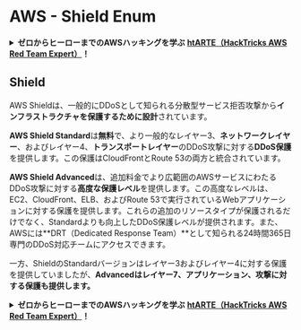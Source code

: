 # AWS - Shield Enum

<details>

<summary><strong>ゼロからヒーローまでのAWSハッキングを学ぶ</strong> <a href="https://training.hacktricks.xyz/courses/arte"><strong>htARTE（HackTricks AWS Red Team Expert）</strong></a><strong>！</strong></summary>

HackTricksをサポートする他の方法：

* **HackTricksで企業を宣伝したい**または**HackTricksをPDFでダウンロードしたい**場合は、[**サブスクリプションプラン**](https://github.com/sponsors/carlospolop)をチェックしてください！
* [**公式PEASS＆HackTricksグッズ**](https://peass.creator-spring.com)を入手する
* [**The PEASS Family**](https://opensea.io/collection/the-peass-family)を発見し、独占的な[**NFT**](https://opensea.io/collection/the-peass-family)コレクションを見つける
* **💬 [Discordグループ](https://discord.gg/hRep4RUj7f)**に参加するか、[telegramグループ](https://t.me/peass)に参加するか、**Twitter** 🐦で**フォロー**する [**@hacktricks_live**](https://twitter.com/hacktricks_live)**。**
* **ハッキングトリックを共有するには、** [**HackTricks**](https://github.com/carlospolop/hacktricks)と[**HackTricks Cloud**](https://github.com/carlospolop/hacktricks-cloud)のGitHubリポジトリにPRを提出してください。

</details>

## Shield

AWS Shieldは、一般的にDDoSとして知られる分散型サービス拒否攻撃から**インフラストラクチャを保護するために設計**されています。

**AWS Shield Standard**は**無料**で、より一般的なレイヤー3、**ネットワークレイヤー**、およびレイヤー4、**トランスポートレイヤー**のDDoS攻撃に対する**DDoS保護**を提供します。この保護はCloudFrontとRoute 53の両方と統合されています。

**AWS Shield Advanced**は、追加料金でより広範囲のAWSサービスにわたるDDoS攻撃に対する**高度な保護レベル**を提供します。この高度なレベルは、EC2、CloudFront、ELB、およびRoute 53で実行されているWebアプリケーションに対する保護を提供します。これらの追加のリソースタイプが保護されるだけでなく、Standardよりも向上したDDoS保護レベルが提供されます。また、AWSには**DRT（Dedicated Response Team）**として知られる24時間365日専門のDDoS対応チームにアクセスできます。

一方、ShieldのStandardバージョンはレイヤー3およびレイヤー4に対する保護を提供していましたが、**Advancedはレイヤー7、アプリケーション、攻撃に対する保護も提供します。**

<details>

<summary><strong>ゼロからヒーローまでのAWSハッキングを学ぶ</strong> <a href="https://training.hacktricks.xyz/courses/arte"><strong>htARTE（HackTricks AWS Red Team Expert）</strong></a><strong>！</strong></summary>

HackTricksをサポートする他の方法：

* **HackTricksで企業を宣伝したい**または**HackTricksをPDFでダウンロードしたい**場合は、[**サブスクリプションプラン**](https://github.com/sponsors/carlospolop)をチェックしてください！
* [**公式PEASS＆HackTricksグッズ**](https://peass.creator-spring.com)を入手する
* [**The PEASS Family**](https://opensea.io/collection/the-peass-family)を発見し、独占的な[**NFT**](https://opensea.io/collection/the-peass-family)コレクションを見つける
* **💬 [Discordグループ](https://discord.gg/hRep4RUj7f)**に参加するか、[telegramグループ](https://t.me/peass)に参加するか、**Twitter** 🐦で**フォロー**する [**@hacktricks_live**](https://twitter.com/hacktricks_live)**。**
* **ハッキングトリックを共有するには、** [**HackTricks**](https://github.com/carlospolop/hacktricks)と[**HackTricks Cloud**](https://github.com/carlospolop/hacktricks-cloud)のGitHubリポジトリにPRを提出してください。

</details>
